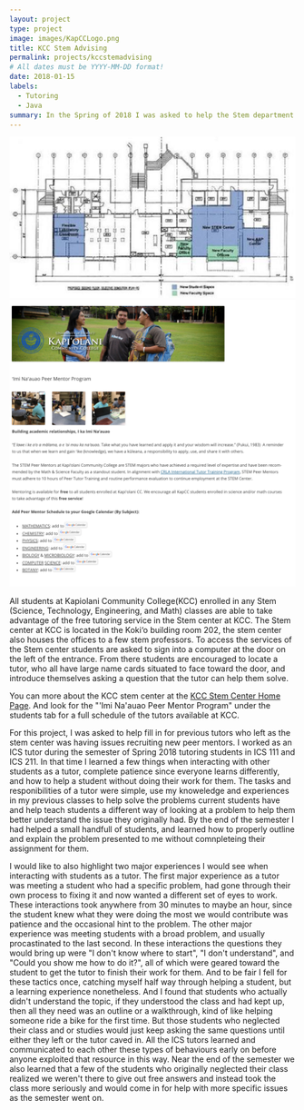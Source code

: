 ```yaml
---
layout: project
type: project
image: images/KapCCLogo.png
title: KCC Stem Advising
permalink: projects/kccstemadvising
# All dates must be YYYY-MM-DD format!
date: 2018-01-15
labels:
  - Tutoring
  - Java
summary: In the Spring of 2018 I was asked to help the Stem department at Kapiolani Community College(KCC) to increase the number of available tutors for Computer Science. 
---
```


<img class="ui image" src="../images/StemCenterLayout.jpg">
<img class="ui image" src="../images/KCCStemCite.png">


All students at Kapiolani Community College(KCC) enrolled in any Stem (Science, Technology, Engineering, and Math) classes are able to take advantage of the free tutoring service in the Stem center at KCC. The Stem center at KCC is located in the Koki‘o building room 202, the stem center also houses the offices to a few stem professors. To access the services of the Stem center students are asked to sign into a computer at the door on the left of the entrance. From there students are encouraged to locate a tutor, who all have large name cards situated to face toward the door, and introduce themselves asking a question that the tutor can help them solve. 

You can more about the KCC stem center at the [KCC Stem Center Home Page](http://stem.kapiolani.hawaii.edu/the-stem-center/). And look for the "'Imi Na'auao Peer Mentor Program" under the students tab for a full schedule of the tutors available at KCC.

For this project, I was asked to help fill in for previous tutors who left as the stem center was having issues recruiting new peer mentors. I worked as an ICS tutor during the semester of Spring 2018 tutoring students in ICS 111 and ICS 211. In that time I learned a few things when interacting with other students as a tutor, complete patience since everyone learns differently, and how to help a student without doing their work for them. The tasks and responibilities of a tutor were simple, use my knoweledge and experiences in my previous classes to help solve the problems current students have and help teach students a different way of looking at a problem to help them better understand the issue they originally had. By the end of the semester I had helped a small handfull of students, and learned how to properly outline and explain the problem presented to me without comnpleteing their assignment for them.

I would like to also highlight two major experiences I would see when interacting with students as a tutor. The first major experience as a tutor was meeting a student who had a specific problem, had gone through their own process to fixing it and now wanted a different set of eyes to work. These interactions took anywhere from 30 minutes to maybe an hour, since the student knew what they were doing the most we would contribute was patience and the occasional hint to the problem. The other major experience was meeting students with a broad problem, and usually procastinated to the last second. In these interactions the questions they would bring up were "I don't know where to start", "I don't understand", and "Could you show me how to do it?", all of which were geared toward the student to get the tutor to finish their work for them. And to be fair I fell for these tactics once, catching myself half way through helping a student, but a learning experience nonetheless. And I found that students who actually didn't understand the topic, if they understood the class and had kept up, then all they need was an outline or a walkthrough, kind of like helping someone ride a bike for the first time. But those students who neglected their class and or studies would just keep asking the same questions until either they left or the tutor caved in. All the ICS tutors learned and communicated to each other these types of behaviours early on before anyone exploited that resource in this way. Near the end of the semester we also learned that a few of the students who originally neglected their class realized we weren't there to give out free answers and instead took the class more seriously and would come in for help with more specific issues as the semester went on. 

